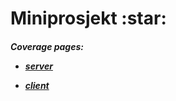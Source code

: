 <h1>Miniprosjekt
:star:

<h5>Coverage pages:

+ [server](http://randeggu.pages.stud.idi.ntnu.no/miniprosjekt/server/)

+ [client](http://randeggu.pages.stud.idi.ntnu.no/miniprosjekt/client/)